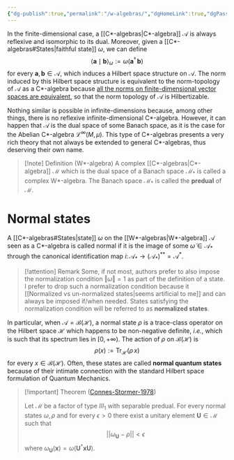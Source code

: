```yaml
---
{"dg-publish":true,"permalink":"/w-algebras/","dgHomeLink":true,"dgPassFrontmatter":false,"dgShowBacklinks":true,"dgShowLocalGraph":true,"dgShowInlineTitle":true,"dgShowFileTree":true,"dgEnableSearch":true}
---
```



In the finite-dimensional case, a [[C*-algebras\|C*-algebra]] $\mathscr{A}$ is always reflexive and isomorphic to its dual. Moreover, given a [[C*-algebras#States\|faithful state]] $\omega$, we can define
$$
\langle\mathbf{a}\mid\mathbf{b}\rangle_{\omega}:=\omega(\mathbf{a}^{\dagger}\,\mathbf{b})
$$
for every $\mathbf{a},\mathbf{b}\in\mathscr{A}$, which induces a Hilbert space structure on $\mathscr{A}$. The norm induced by this Hilbert space structure is equivalent to the norm-topology of $\mathscr{A}$ as a C\*-algebra because [all the norms on finite-dimensional vector spaces are equivalent](https://planetmath.org/allnormsonfinitedimensionalvectorspacesareequivalent), so that the norm topology of $\mathscr{A}$ is Hilbertizable. 

Nothing similar is possible in infinite-dimensions because, among other things, there is no reflexive infinite-dimensional C\*-algebra. However, it can happen that $\mathscr{A}$ is the dual space of some Banach space, as it is the case for the Abelian C\*-algebra $\mathcal{L}^{\infty}(M,\mu)$. This type of C\*-algebras presents a very rich theory that not always be extended to general C\*-algebras, thus deserving their own name.


>[!note] Definition (W\*-algebra)
>A complex [[C*-algebras\|C*-algebra]] $\mathscr{M}$ which is the dual space of a Banach space  $\mathscr{M}_{*}$ is called a complex W\*-algebra. The Banach space $\mathscr{M}_{*}$ is called the **predual** of $\mathscr{M}$.

 

# Normal states

A [[C*-algebras#States\|state]] $\omega$ on the [[W*-algebras\|W*-algebra]] $\mathscr{A}$ seen as a C*-algebra is called normal if it is the image of some $\tilde{\omega}\in\mathscr{A}_{*}$ through the canonical identification map $i\colon \mathscr{A}_{*}\rightarrow (\mathscr{A}_{*})^{**}=\mathscr{A}^{*}$.

>[!attention] Remark
>Some, if not most, authors prefer to also impose the normalization condition  $\Vert\omega\Vert=1$ as part of the definition of a state. I prefer to drop such a normalization condition because it [[Normalized vs un-normalized states\|seems artificial to me]] and can always be imposed if/when needed. 
>States satisfying the normalization condition will be referred to as **normalized states**.

In particular, when $\mathscr{A}=\mathcal{B}(\mathcal{H})$, a normal state $\rho$ is a trace-class operator on the Hilbert space $\mathcal{H}$ which happens to be non-negative definite, _i.e._, which is such that its spectrum lies in $[0,+\infty)$. The action of $\rho$ on $\mathcal{B}(\mathcal{H})$ is
$$
\rho(x):=\mathrm{Tr}_{\mathcal{H}}(\rho\,x)
$$
for every $x\in\mathcal{B}(\mathcal{H})$. Often, these states are called **normal quantum states** because of their intimate connection with the standard Hilbert space formulation of Quantum Mechanics.

>[!important] Theorem ([Connes-Stormer-1978](https://www.sciencedirect.com/science/article/pii/002212367890085X))
>
>Let $\mathscr{M}$ be a factor of type $III_{1}$ with separable predual. For every normal states $\omega,\rho$ and for every $\epsilon>0$ there exist a unitary element $\mathbf{U}\in\mathscr{M}$ such that 
>$$
>||\omega_{\mathbf{U}} - \rho||<\epsilon
>$$
>where $\omega_{\mathbf{U}}(\mathbf{x})=\omega(\mathbf{U}^{\dagger}\mathbf{xU} )$.


